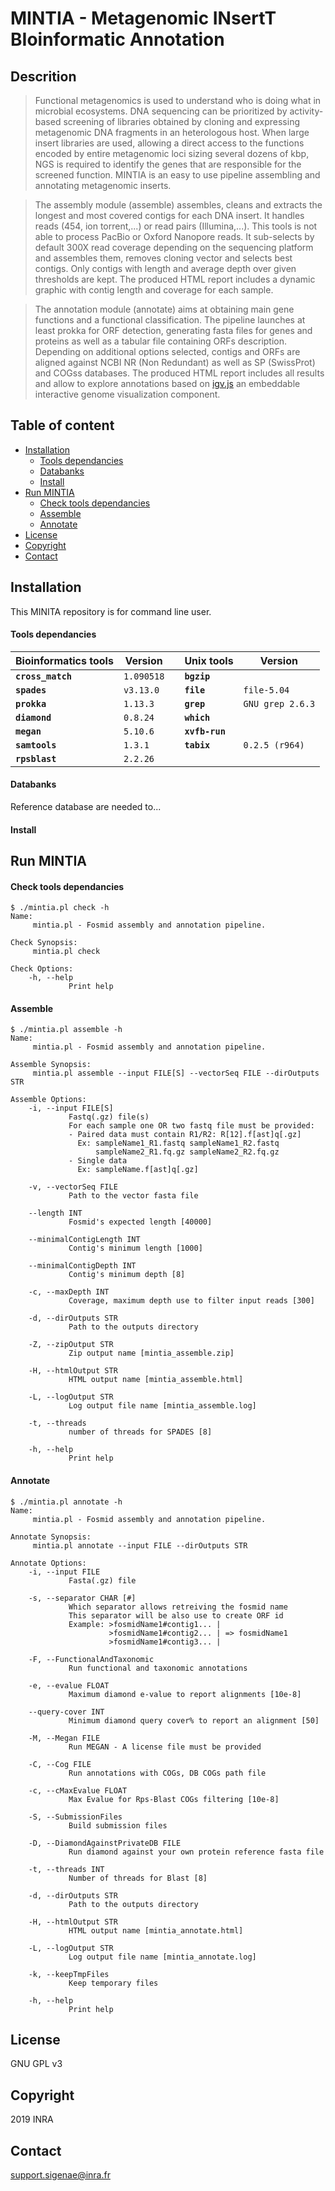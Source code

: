 # MINTIA - Metagenomic INsertT BIoinformatic Annotation

## Descrition
> Functional metagenomics is used to understand who is doing what in microbial ecosystems. DNA sequencing can be prioritized by activity-based screening of libraries obtained by cloning and expressing metagenomic DNA fragments in an heterologous host. When large insert libraries are used, allowing a direct access to the functions encoded by entire metagenomic loci sizing several dozens of kbp, NGS is required to identify the genes that are responsible for the screened function. MINTIA is an easy to use pipeline assembling and annotating metagenomic inserts.

> The assembly module (assemble) assembles, cleans and extracts the longest and most covered contigs for each DNA insert. It handles reads (454, ion torrent,...) or read pairs (Illumina,...). This tools is not able to process PacBio or Oxford Nanopore reads. It sub-selects by default 300X read coverage depending on the sequencing platform and assembles them, removes cloning vector and selects best contigs. Only contigs with length and average depth over given thresholds are kept. The produced HTML report includes a dynamic graphic with contig length and coverage for each sample.

> The annotation module (annotate) aims at obtaining main gene functions and a functional classification. The pipeline launches at least prokka for ORF detection, generating fasta files for genes and proteins as well as a tabular file containing ORFs description. Depending on additional options selected, contigs and ORFs are aligned against NCBI NR (Non Redundant) as well as SP (SwissProt) and COGss databases. The produced HTML report includes all results and allow to explore annotations based on [igv.js](https://github.com/igvteam/igv.js) an embeddable interactive genome visualization component.


## Table of content
- [Installation](#installation)
	- [Tools dependancies](#tools-dependancies)
	- [Databanks](#databanks)
	- [Install](#install)
- [Run MINTIA](#run-mintia)
	- [Check tools dependancies](#check-tools-dependancies)
	- [Assemble](#assemble)
	- [Annotate](#annotate)
- [License](#license)
- [Copyright](#copyright)
- [Contact](#contact)

## Installation
This MINITA repository is for command line user.

#### Tools dependancies

| Bioinformatics tools | Version || Unix tools | Version |
| ------------- | ------------- | ------------- | ------------- | ------------- |
| **`cross_match`** | `1.090518` || **`bgzip`** | |
| **`spades`** | `v3.13.0` || **`file`** | `file-5.04` |
| **`prokka`** | `1.13.3` || **`grep`** | `GNU grep 2.6.3` |
| **`diamond`** | `0.8.24` || **`which`** |  |
| **`megan`** | `5.10.6` || **`xvfb-run`** | |
| **`samtools`** | `1.3.1` || **`tabix`** | `0.2.5 (r964)` |
| **`rpsblast`** | `2.2.26` || | |


#### Databanks
Reference database are needed to...

#### Install

## Run MINTIA

#### Check tools dependancies

```
$ ./mintia.pl check -h
Name:
     mintia.pl - Fosmid assembly and annotation pipeline.

Check Synopsis:
     mintia.pl check

Check Options:
    -h, --help
             Print help
```

#### Assemble

```
$ ./mintia.pl assemble -h
Name:
     mintia.pl - Fosmid assembly and annotation pipeline.

Assemble Synopsis:
     mintia.pl assemble --input FILE[S] --vectorSeq FILE --dirOutputs STR

Assemble Options:
    -i, --input FILE[S]
             Fastq(.gz) file(s)
             For each sample one OR two fastq file must be provided:
             - Paired data must contain R1/R2: R[12].f[ast]q[.gz]
               Ex: sampleName1_R1.fastq sampleName1_R2.fastq
                   sampleName2_R1.fq.gz sampleName2_R2.fq.gz
             - Single data
               Ex: sampleName.f[ast]q[.gz]

    -v, --vectorSeq FILE
             Path to the vector fasta file

    --length INT
             Fosmid's expected length [40000]

    --minimalContigLength INT
             Contig's minimum length [1000]

    --minimalContigDepth INT
             Contig's minimum depth [8]

    -c, --maxDepth INT
             Coverage, maximum depth use to filter input reads [300]

    -d, --dirOutputs STR
             Path to the outputs directory

    -Z, --zipOutput STR
             Zip output name [mintia_assemble.zip]

    -H, --htmlOutput STR
             HTML output name [mintia_assemble.html]

    -L, --logOutput STR
             Log output file name [mintia_assemble.log]

    -t, --threads
             number of threads for SPADES [8]

    -h, --help
             Print help
```

#### Annotate

```
$ ./mintia.pl annotate -h
Name:
     mintia.pl - Fosmid assembly and annotation pipeline.

Annotate Synopsis:
     mintia.pl annotate --input FILE --dirOutputs STR

Annotate Options:
    -i, --input FILE
             Fasta(.gz) file

    -s, --separator CHAR [#]
             Which separator allows retreiving the fosmid name
             This separator will be also use to create ORF id
             Example: >fosmidName1#contig1... |
                      >fosmidName1#contig2... | => fosmidName1
                      >fosmidName1#contig3... |

    -F, --FunctionalAndTaxonomic
             Run functional and taxonomic annotations

    -e, --evalue FLOAT
             Maximum diamond e-value to report alignments [10e-8]

    --query-cover INT
             Minimum diamond query cover% to report an alignment [50]

    -M, --Megan FILE
             Run MEGAN - A license file must be provided

    -C, --Cog FILE
             Run annotations with COGs, DB COGs path file

    -c, --cMaxEvalue FLOAT
             Max Evalue for Rps-Blast COGs filtering [10e-8]

    -S, --SubmissionFiles
             Build submission files

    -D, --DiamondAgainstPrivateDB FILE
             Run diamond against your own protein reference fasta file

    -t, --threads INT
             Number of threads for Blast [8]

    -d, --dirOutputs STR
             Path to the outputs directory

    -H, --htmlOutput STR
             HTML output name [mintia_annotate.html]

    -L, --logOutput STR
             Log output file name [mintia_annotate.log]

    -k, --keepTmpFiles
             Keep temporary files

    -h, --help
             Print help
```

## License
GNU GPL v3

## Copyright
2019 INRA

## Contact
support.sigenae@inra.fr
